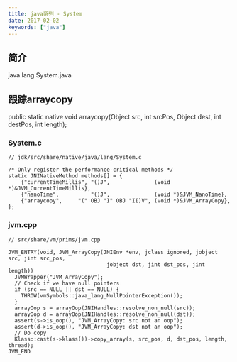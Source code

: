 ```yaml
---
title: java系列 - System
date: 2017-02-02
keywords: ["java"]
---
```


## 简介
java.lang.System.java


## 跟踪arraycopy

public static native void arraycopy(Object src,  int  srcPos, Object dest, int destPos, int length);


### System.c



	// jdk/src/share/native/java/lang/System.c

	/* Only register the performance-critical methods */
	static JNINativeMethod methods[] = {
	    {"currentTimeMillis", "()J",              (void *)&JVM_CurrentTimeMillis},
	    {"nanoTime",          "()J",              (void *)&JVM_NanoTime},
	    {"arraycopy",     "(" OBJ "I" OBJ "II)V", (void *)&JVM_ArrayCopy},
	};



### jvm.cpp

	// src/share/vm/prims/jvm.cpp

	JVM_ENTRY(void, JVM_ArrayCopy(JNIEnv *env, jclass ignored, jobject src, jint src_pos,
	                               jobject dst, jint dst_pos, jint length))
	  JVMWrapper("JVM_ArrayCopy");
	  // Check if we have null pointers
	  if (src == NULL || dst == NULL) {
	    THROW(vmSymbols::java_lang_NullPointerException());
	  }
	  arrayOop s = arrayOop(JNIHandles::resolve_non_null(src));
	  arrayOop d = arrayOop(JNIHandles::resolve_non_null(dst));
	  assert(s->is_oop(), "JVM_ArrayCopy: src not an oop");
	  assert(d->is_oop(), "JVM_ArrayCopy: dst not an oop");
	  // Do copy
	  Klass::cast(s->klass())->copy_array(s, src_pos, d, dst_pos, length, thread);
	JVM_END
